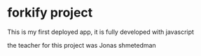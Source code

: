# forkify project

This is my first deployed app, it is fully developed with javascript

the teacher for this project was Jonas shmetedman
